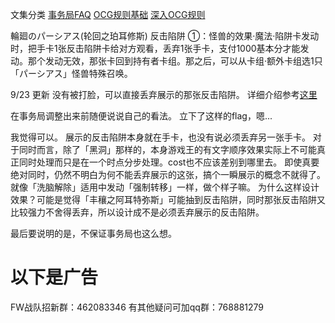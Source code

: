 文集分类
[事务局FAQ](http://www.jianshu.com/nb/10161162)
[OCG规则基础](http://www.jianshu.com/nb/10378886)
[深入OCG规则](http://www.jianshu.com/nb/3903431)

輪廻のパーシアス(轮回之珀耳修斯) 反击陷阱
①：怪兽的效果·魔法·陷阱卡发动时，把手卡1张反击陷阱卡给对方观看，丢弃1张手卡，支付1000基本分才能发动。那个发动无效，那张卡回到持有者卡组。那之后，可以从卡组·额外卡组选1只「パーシアス」怪兽特殊召唤。

9/23 更新
没有被打脸，可以直接丢弃展示的那张反击陷阱。
详细介绍参考[这里](http://www.iyingdi.com/web/article/seed16/46703?title=%E4%BB%8E%E8%BD%AE%E5%9B%9E%E4%B9%8B%E7%8F%80%E8%80%B3%E4%BF%AE%E6%96%AF%E7%AD%89%E7%9A%84FAQ%E8%B0%88%E8%B0%88%E7%8E%A9%E5%AE%B6%E8%AF%AF%E5%8C%BA)

在事务局调整出来前随便说说自己的看法。
立下了这样的flag，嗯...

我觉得可以。
展示的反击陷阱本身就在手卡，也没有说必须丢弃另一张手卡。
对于同时而言，除了「黑洞」那样的，本身游戏王的有文字顺序效果实际上不可能真正同时处理而只是在一个时点分步处理。cost也不应该差别到哪里去。
即使真要绝对同时，仍然不明白为何不能丢弃展示的这张，搞个一瞬展示的概念不就得了。就像「洗脑解除」适用中发动「强制转移」一样，做个样子嘛。
为什么这样设计效果？可能是觉得「丰穰之阿耳特弥斯」可能抽到反击陷阱，同时那张反击陷阱又比较强力不舍得丢弃，所以设计成不是必须丢弃展示的反击陷阱。

最后要说明的是，不保证事务局也这么想。

# 以下是广告
FW战队招新群：462083346
有其他疑问可加qq群：768881279
